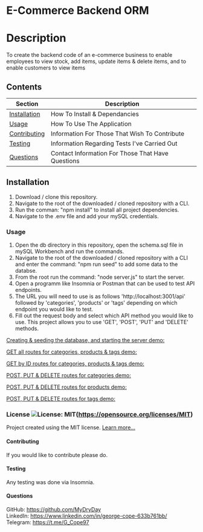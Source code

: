 # E-Commerce Backend ORM

  # Description
  To create the backend code of an e-commerce business to enable employees to view stock, add items, update items & delete items, and to enable customers to view items

  ## Contents
  Section                       | Description
  ----------------------------- | --------------------------------------------------
  [Installation](#Installation) | How To Install & Dependancies
  [Usage](#Usage)               | How To Use The Application
  [Contributing](#Contributing) | Information For Those That Wish To Contribute
  [Testing](#Testing)           | Information Regarding Tests I've Carried Out
  [Questions](#Questions)       | Contact Information For Those That Have Questions

  ## Installation
  1. Download / clone this repository. 
  2. Navigate to the root of the downloaded / cloned repository with a CLI. 
  3. Run the comman: "npm install" to install all project dependencies. 
  4. Navigate to the .env file and add your mySQL credentials.

  ### Usage
  1. Open the db directory in this repository, open the schema.sql file in mySQL Workbench and run the commands. 
  2. Navigate to the root of the downloaded / cloned repository with a CLI and enter the command: "npm run seed" to add some data to the databse. 
  3. From the root run the command: "node server.js" to start the server. 
  4. Open a programm like Insomnia or Postman that can be used to test API endpoints. 
  5. The URL you will need to use is as follows 'http://localhost:3001/api' followed by 'categories', 'products' or 'tags' depending on which endpoint you would like to test. 
  6. Fill out the request body and select which API method you would like to use. This project allows you to use 'GET', 'POST', 'PUT' and 'DELETE' methods. 

   [Creating & seeding the database, and starting the server demo: ](https://drive.google.com/file/d/1yhTE5U3mVQKGq4pDElxAViwxZWfPAriT/view?usp=sharing)  
    
   [GET all routes for categories, products & tags demo: ](https://drive.google.com/file/d/10vh5oFA87ENJrqktqMT9bAge5sPyM-Yf/view?usp=sharing)  
    
   [GET by ID routes for categories, products & tags demo: ](https://drive.google.com/file/d/1qDwzezcZRQw385mE9J14Kze1CfiGbxoW/view?usp=sharing)  
    
   [POST, PUT & DELETE routes for categories demo: ](https://drive.google.com/file/d/1C_2qdGBhmULmAFZ0JL5N_BPISAL7CcgN/view?usp=sharing)  
    
   [POST, PUT & DELETE routes for products demo: ](https://drive.google.com/file/d/1W86FYENyPp2AK38fft3zPE8vnCPRSpO0/view?usp=sharing)  
    
   [POST, PUT & DELETE routes for tags demo: ](https://drive.google.com/file/d/19DV50cZuCQ0YlxrqEqKzgpuGPQX0iTEb/view?usp=sharing)  

  ### License ![License: MIT](https://img.shields.io/badge/License-MIT-yellow.svg)(https://opensource.org/licenses/MIT) 
 
  Project created using the MIT license.
  [Learn more...](https://opensource.org/licenses/MIT)

  #### Contributing
  If you would like to contribute please do.

  #### Testing
  Any testing was done via Insomnia.

  #### Questions
  GitHub: https://github.com/MyDryDay  
  LinkedIn: https://www.linkedin.com/in/george-cope-633b761bb/  
  Telegram: https://t.me/G_Cope97
